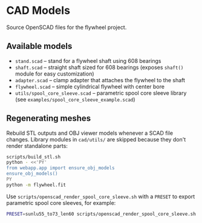 # CAD Models

Source OpenSCAD files for the flywheel project.

## Available models

- `stand.scad` – stand for a flywheel shaft using 608 bearings
- `shaft.scad` – straight shaft sized for 608 bearings (exposes `shaft()` module for easy
  customization)
- `adapter.scad` – clamp adapter that attaches the flywheel to the shaft
- `flywheel.scad` – simple cylindrical flywheel with center bore
- `utils/spool_core_sleeve.scad` – parametric spool core sleeve library
  (see `examples/spool_core_sleeve_example.scad`)

## Regenerating meshes

Rebuild STL outputs and OBJ viewer models whenever a SCAD file changes. Library
modules in `cad/utils/` are skipped because they don't render standalone parts:

```bash
scripts/build_stl.sh
python - <<'PY'
from webapp.app import ensure_obj_models
ensure_obj_models()
PY
python -m flywheel.fit
```

Use `scripts/openscad_render_spool_core_sleeve.sh` with a `PRESET` to export
parametric spool core sleeves, for example:

```bash
PRESET=sunlu55_to73_len60 scripts/openscad_render_spool_core_sleeve.sh
```
